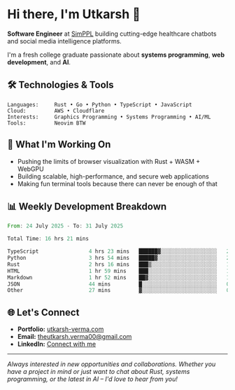 # Hi there, I'm Utkarsh 👋

**Software Engineer** at [SimPPL](https://simppl.org) building cutting-edge healthcare chatbots and social media intelligence platforms.

I'm a fresh college graduate passionate about **systems programming**, **web development**, and **AI**.

## 🛠️ Technologies & Tools

```
Languages:     Rust • Go • Python • TypeScript • JavaScript
Cloud:         AWS • Cloudflare
Interests:     Graphics Programming • Systems Programming • AI/ML
Tools:         Neovim BTW
```

## 🚀 What I'm Working On

- Pushing the limits of browser visualization with Rust + WASM + WebGPU
- Building scalable, high-performance, and secure web applications
- Making fun terminal tools because there can never be enough of that

## 📊 Weekly Development Breakdown

<!--START_SECTION:waka-->

```rust
From: 24 July 2025 - To: 31 July 2025

Total Time: 16 hrs 21 mins

TypeScript                4 hrs 23 mins   ██████▓░░░░░░░░░░░░░░░░░░   26.12 %
Python                    3 hrs 54 mins   █████▓░░░░░░░░░░░░░░░░░░░   23.29 %
Rust                      2 hrs 16 mins   ███▒░░░░░░░░░░░░░░░░░░░░░   13.58 %
HTML                      1 hr 59 mins    ███░░░░░░░░░░░░░░░░░░░░░░   11.86 %
Markdown                  1 hr 52 mins    ██▓░░░░░░░░░░░░░░░░░░░░░░   11.11 %
JSON                      44 mins         █░░░░░░░░░░░░░░░░░░░░░░░░   04.40 %
Other                     27 mins         ▓░░░░░░░░░░░░░░░░░░░░░░░░   02.68 %
```

<!--END_SECTION:waka-->

## 🌐 Let's Connect

- **Portfolio:** [utkarsh-verma.com](https://utkarsh-verma.com)
- **Email:** theutkarsh.verma00@gmail.com
- **LinkedIn:** [Connect with me](https://linkedin.com/in/utkarsh-verm4)

---

*Always interested in new opportunities and collaborations. Whether you have a project in mind or just want to chat about Rust, systems programming, or the latest in AI – I'd love to hear from you!*
